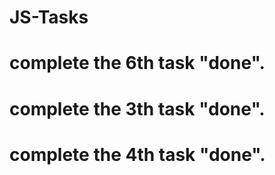 # JS-Tasks
# complete the 6th task "done".
# complete the 3th task "done".
# complete the 4th task "done".